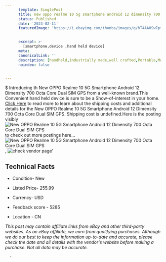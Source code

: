 ```yaml
---
      template: SinglePost
      title: new oppo realme 10 5g smartphone android 12 dimensity 700 octa core dual sim gps
      status: Published
      date: '2023-02-11'
      featuredImage: 'https://i.ebayimg.com/thumbs/images/g/hT4AAOSw7ptjfYQy/s-l225.jpg'
       

      excerpt: >-
        [smartphone,device ,hand held device]
      meta:
      canonicalLink: ''
      description: [handheld,industrially made,well crafted,Portable,Mobile,Compact,Convenient,Lightweight,Maneuverable,Man-portable,Miniature,Carriable,Hand-held,Light,Holdable,Transportable,Mobile device,Pocket-sized,On-the-go,Wireless,Cordless,Compact size,Convenient size, smartphone,device ,hand held device]
      noindex: false
      

---
```

$
      Introducing th New OPPO Realme 10 5G Smartphone Android 12 Dimensity 700 Octa Core Dual SIM GPS from a well-known brand.This Convenient hand held device is sure to be a Show-of-interest in your home. [Click Here](https://www.ebay.com/itm/185668533177?hash=item2b3ab4fbb9%3Ag%3AhT4AAOSw7ptjfYQy&mkevt=1&mkcid=1&mkrid=711-53200-19255-0&campid=%253CePNCampaignId%253E&customid=%253CreferenceId%253E&toolid=10049) to read more to learn about the shipping costs and additional details for the New OPPO Realme 10 5G Smartphone Android 12 Dimensity 700 Octa Core Dual SIM GPS. Shipping cost is undefined.Here is the posting visibly ![New OPPO Realme 10 5G Smartphone Android 12 Dimensity 700 Octa Core Dual SIM GPS](https://i.ebayimg.com/thumbs/images/g/hT4AAOSw7ptjfYQy/s-l225.jpg) to check out more postings here... ![New OPPO Realme 10 5G Smartphone Android 12 Dimensity 700 Octa Core Dual SIM GPS](https://i.ebayimg.com/images/g/hT4AAOSw7ptjfYQy/s-l960.jpg), ![check vendor page](https://origin-galleryplus.ebayimg.com/ws/web/185668533177_2_0_1/225x225.jpg,https://origin-galleryplus.ebayimg.com/ws/web/185668533177_3_0_1/225x225.jpg,https://origin-galleryplus.ebayimg.com/ws/web/185668533177_4_0_1/225x225.jpg,https://origin-galleryplus.ebayimg.com/ws/web/185668533177_5_0_1/225x225.jpg,https://origin-galleryplus.ebayimg.com/ws/web/185668533177_6_0_1/225x225.jpg)'

      

 ## Technical Facts 



     
      

 - Condition- New 


      

 - Listed Price- 255.99 


      

 - Currency- USD 


      

 - Feedback score - 5285 


      

 - Location - CN 


      
      

 *_This post may contain affiliate links from eBay and other third-party websites. As an eBay affiliate, we earn from qualifying purchases. Although we do our best to keep the information up-to-date and accurate, please check the date and all details with the vendor's website before making a purchase. Not all data may be accurate._*




      -

